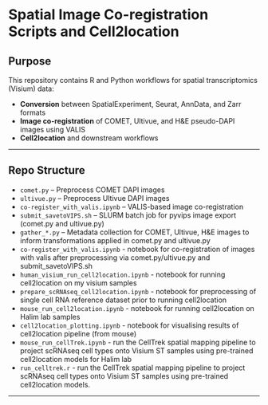 
# Spatial Image Co-registration Scripts and Cell2location

## Purpose
This repository contains R and Python workflows for spatial transcriptomics (Visium) data:
- **Conversion** between SpatialExperiment, Seurat, AnnData, and Zarr formats
- **Image co-registration** of COMET, Ultivue, and H&E pseudo-DAPI images using VALIS
- **Cell2location** and downstream workflows


---

## Repo Structure
- `comet.py` – Preprocess COMET DAPI images
- `ultivue.py` – Preprocess Ultivue DAPI images
- `co-register_with_valis.ipynb` – VALIS-based image co-registration
- `submit_savetoVIPS.sh` – SLURM batch job for pyvips image export (comet.py and ultivue.py)
- `gather_*.py` – Metadata collection for COMET, Ultivue, H&E images to inform transformations applied in comet.py and ultivue.py
- `co-register_with_valis.ipynb` - notebook for co-registration of images with valis after preprocessing via comet.py/ultivue.py and submit_savetoVIPS.sh
- `human_visium_run_cell2location.ipynb` - notebook for running cell2location on my visium samples
- `prepare_scRNAseq_cell2location.ipynb` - notebook for preprocessing of single cell RNA reference dataset prior to running cell2location
- `mouse_run_cell2location.ipynb` - notebook for running cell2location on Halim lab samples
- `cell2location_plotting.ipynb` - notebook for visualising results of cell2location pipeline (from mouse)
- `mouse_run_cellTrek.ipynb` - run the CellTrek spatial mapping pipeline to project scRNAseq cell types onto Visium ST samples using pre-trained cell2location models for Halim lab
- `run_celltrek.r` - run the CellTrek spatial mapping pipeline to project scRNAseq cell types onto Visium ST samples using pre-trained cell2location models.
---



